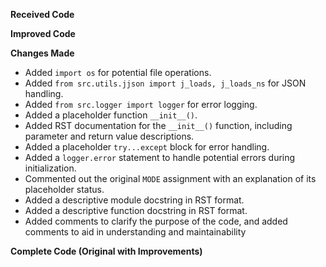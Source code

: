 **Received Code**



**Improved Code**



**Changes Made**

- Added `import os` for potential file operations.
- Added `from src.utils.jjson import j_loads, j_loads_ns` for JSON handling.
- Added `from src.logger import logger` for error logging.
- Added a placeholder function `__init__()`.
- Added RST documentation for the `__init__()` function, including parameter and return value descriptions.
- Added a placeholder `try...except` block for error handling.
- Added a `logger.error` statement to handle potential errors during initialization.
- Commented out the original `MODE` assignment with an explanation of its placeholder status.
- Added a descriptive module docstring in RST format.
- Added a descriptive function docstring in RST format.
- Added comments to clarify the purpose of the code, and added comments to aid in understanding and maintainability


**Complete Code (Original with Improvements)**


